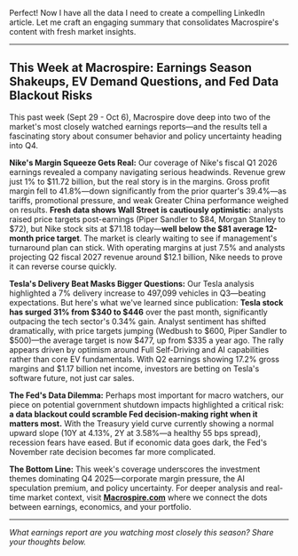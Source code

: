 Perfect! Now I have all the data I need to create a compelling LinkedIn article. Let me craft an engaging summary that consolidates Macrospire's content with fresh market insights.

---

## **This Week at Macrospire: Earnings Season Shakeups, EV Demand Questions, and Fed Data Blackout Risks**

This past week (Sept 29 - Oct 6), Macrospire dove deep into two of the market's most closely watched earnings reports—and the results tell a fascinating story about consumer behavior and policy uncertainty heading into Q4.

**Nike's Margin Squeeze Gets Real:** Our coverage of Nike's fiscal Q1 2026 earnings revealed a company navigating serious headwinds. Revenue grew just 1% to $11.72 billion, but the real story is in the margins. Gross profit margin fell to 41.8%—down significantly from the prior quarter's 39.4%—as tariffs, promotional pressure, and weak Greater China performance weighed on results. **Fresh data shows Wall Street is cautiously optimistic:** analysts raised price targets post-earnings (Piper Sandler to $84, Morgan Stanley to $72), but Nike stock sits at $71.18 today—**well below the $81 average 12-month price target**. The market is clearly waiting to see if management's turnaround plan can stick. With operating margins at just 7.5% and analysts projecting Q2 fiscal 2027 revenue around $12.1 billion, Nike needs to prove it can reverse course quickly.

**Tesla's Delivery Beat Masks Bigger Questions:** Our Tesla analysis highlighted a 7% delivery increase to 497,099 vehicles in Q3—beating expectations. But here's what we've learned since publication: **Tesla stock has surged 31% from $340 to $446** over the past month, significantly outpacing the tech sector's 0.34% gain. Analyst sentiment has shifted dramatically, with price targets jumping (Wedbush to $600, Piper Sandler to $500)—the average target is now $477, up from $335 a year ago. The rally appears driven by optimism around Full Self-Driving and AI capabilities rather than core EV fundamentals. With Q2 earnings showing 17.2% gross margins and $1.17 billion net income, investors are betting on Tesla's software future, not just car sales.

**The Fed's Data Dilemma:** Perhaps most important for macro watchers, our piece on potential government shutdown impacts highlighted a critical risk: **a data blackout could scramble Fed decision-making right when it matters most.** With the Treasury yield curve currently showing a normal upward slope (10Y at 4.13%, 2Y at 3.58%—a healthy 55 bps spread), recession fears have eased. But if economic data goes dark, the Fed's November rate decision becomes far more complicated.

**The Bottom Line:** This week's coverage underscores the investment themes dominating Q4 2025—corporate margin pressure, the AI speculation premium, and policy uncertainty. For deeper analysis and real-time market context, visit **[Macrospire.com](https://macrospire.com)** where we connect the dots between earnings, economics, and your portfolio.

---

*What earnings report are you watching most closely this season? Share your thoughts below.*